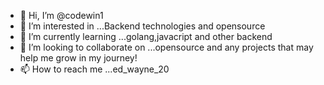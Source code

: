 - 👋 Hi, I’m @codewin1
- 👀 I’m interested in ...Backend technologies and opensource
- 🌱 I’m currently learning ...golang,javacript and other backend
- 💞️ I’m looking to collaborate on ...opensource and any projects that may help me grow in my journey!
- 📫 How to reach me ...ed_wayne_20

<!---
codewin1/codewin1 is a ✨ special ✨ repository because its `README.md` (this file) appears on your GitHub profile.
You can click the Preview link to take a look at your changes.
--->
